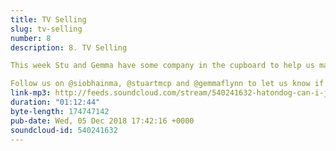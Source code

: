 ```yaml
---
title: TV Selling
slug: tv-selling
number: 8
description: 8. TV Selling

This week Stu and Gemma have some company in the cupboard to help us make sense of the most dramatic episode of the series yet. Tune in as very special guest Siobhain Ma of Happy Spendy takes us through the ways in which The Apprentice has come to play an integral role in Glasgow’s DIY music scene. As ever, we continue to answer urgent behind the scenes questions such as ‘does Camilla like Ketchup’, Stu reveals his first finished painting and of course a good amount of time is spent considering Alan’s boiled beetroots. 

Follow us on @siobhainma, @stuartmcp and @gemmaflynn to let us know if you want to get involved in a group candle syndicate.
link-mp3: http://feeds.soundcloud.com/stream/540241632-hatondog-can-i-just-say-a-podcast-about-the-apprentice-ep8-tv-selling.mp3
duration: "01:12:44"
byte-length: 174747142
pub-date: Wed, 05 Dec 2018 17:42:16 +0000
soundcloud-id: 540241632
---
```

